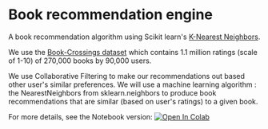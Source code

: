 # Book recommendation engine

A book recommendation algorithm using Scikit learn's [K-Nearest Neighbors](https://scikit-learn.org/stable/modules/neighbors.html).

We use the [Book-Crossings dataset](http://www2.informatik.uni-freiburg.de/~cziegler/BX/) which contains 1.1 million ratings (scale of 1-10) of 270,000 books by 90,000 users.

We use Collaborative Filtering to make our recommendations out based other user's similar preferences. We will use a machine learning algorithm : the NearestNeighbors from sklearn.neighbors to produce book recommendations that are similar (based on user's ratings) to a given book.

For more details, see the Notebook version: [![Open In Colab](https://colab.research.google.com/assets/colab-badge.svg)](https://colab.research.google.com/github/Sithlord-dev/Book_recommendation_engine/blob/main/Book_recommendation_engine.ipynb)
